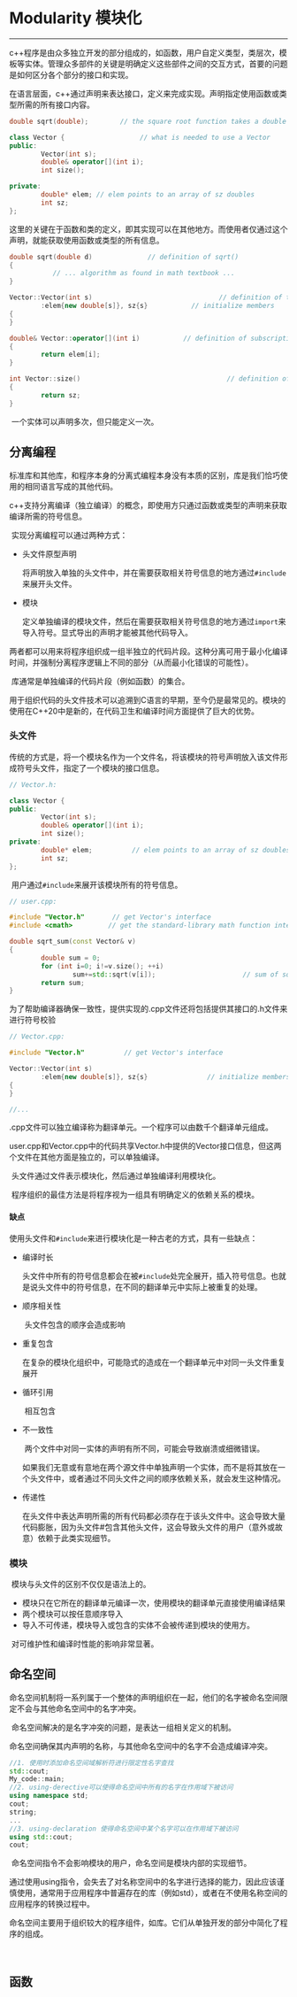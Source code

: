 # Modularity 模块化

---

​		c++程序是由众多独立开发的部分组成的，如函数，用户自定义类型，类层次，模板等实体。管理众多部件的关键是明确定义这些部件之间的交互方式，首要的问题是如何区分各个部分的接口和实现。

​		在语言层面，c++通过声明来表达接口，定义来完成实现。声明指定使用函数或类型所需的所有接口内容。

```c++
double sqrt(double);        // the square root function takes a double and returns a double

class Vector {                   // what is needed to use a Vector
public:
        Vector(int s);
        double& operator[](int i);
        int size();

private:
        double* elem; // elem points to an array of sz doubles
        int sz;
};
```

​		这里的关键在于函数和类的定义，即其实现可以在其他地方。而使用者仅通过这个声明，就能获取使用函数或类型的所有信息。

```c++
double sqrt(double d)              // definition of sqrt()
{
           // ... algorithm as found in math textbook ...
}

Vector::Vector(int s)                                // definition of the constructor
        :elem{new double[s]}, sz{s}           // initialize members
{
}

double& Vector::operator[](int i)           // definition of subscripting
{
        return elem[i];
}

int Vector::size()                                     // definition of size()
{
        return sz;
}
```

​		一个实体可以声明多次，但只能定义一次。



## 分离编程

​		标准库和其他库，和程序本身的分离式编程本身没有本质的区别，库是我们恰巧使用的相同语言写成的其他代码。

​		c++支持分离编译（独立编译）的概念，即使用方只通过函数或类型的声明来获取编译所需的符号信息。

​		实现分离编程可以通过两种方式：

- 头文件原型声明

  ​	将声明放入单独的头文件中，并在需要获取相关符号信息的地方通过`#include`来展开头文件。

- 模块

  ​	定义单独编译的模块文件，然后在需要获取相关符号信息的地方通过`import`来导入符号。显式导出的声明才能被其他代码导入。

​		两者都可以用来将程序组织成一组半独立的代码片段。这种分离可用于最小化编译时间，并强制分离程序逻辑上不同的部分（从而最小化错误的可能性）。

​		库通常是单独编译的代码片段（例如函数）的集合。

​		用于组织代码的头文件技术可以追溯到C语言的早期，至今仍是最常见的。模块的使用在C++20中是新的，在代码卫生和编译时间方面提供了巨大的优势。

### 头文件

​		传统的方式是，将一个模块名作为一个文件名，将该模块的符号声明放入该文件形成符号头文件，指定了一个模块的接口信息。

```c++
// Vector.h:

class Vector {
public:
        Vector(int s);
        double& operator[](int i);
        int size();
private:
        double* elem;          // elem points to an array of sz doubles
        int sz;
};
```

​		用户通过`#include`来展开该模块所有的符号信息。

```c++
// user.cpp:

#include "Vector.h"       // get Vector's interface
#include <cmath>         // get the standard-library math function interface including sqrt()

double sqrt_sum(const Vector& v)
{
        double sum = 0;
        for (int i=0; i!=v.size(); ++i)
                sum+=std::sqrt(v[i]);                      // sum of square roots
        return sum;
}
```

​		为了帮助编译器确保一致性，提供实现的.cpp文件还将包括提供其接口的.h文件来进行符号校验

```c++
// Vector.cpp:

#include "Vector.h"          // get Vector's interface

Vector::Vector(int s)
        :elem{new double[s]}, sz{s}               // initialize members
{
}

//...
```

​		.cpp文件可以独立编译称为翻译单元。一个程序可以由数千个翻译单元组成。

​		user.cpp和Vector.cpp中的代码共享Vector.h中提供的Vector接口信息，但这两个文件在其他方面是独立的，可以单独编译。

​		头文件通过文件表示模块化，然后通过单独编译利用模块化。

​		程序组织的最佳方法是将程序视为一组具有明确定义的依赖关系的模块。

#### 缺点

​		使用头文件和`#include`来进行模块化是一种古老的方式，具有一些缺点：

- 编译时长

  ​	头文件中所有的符号信息都会在被`#include`处完全展开，插入符号信息。也就是说头文件中的符号信息，在不同的翻译单元中实际上被重复的处理。

- 顺序相关性

  ​	头文件包含的顺序会造成影响

- 重复包含

  ​	在复杂的模块化组织中，可能隐式的造成在一个翻译单元中对同一头文件重复展开

- 循环引用

  ​	相互包含

- 不一致性

  ​	两个文件中对同一实体的声明有所不同，可能会导致崩溃或细微错误。

  ​	如果我们无意或有意地在两个源文件中单独声明一个实体，而不是将其放在一个头文件中，或者通过不同头文件之间的顺序依赖关系，就会发生这种情况。

- 传递性

  ​	在头文件中表达声明所需的所有代码都必须存在于该头文件中。这会导致大量代码膨胀，因为头文件#包含其他头文件，这会导致头文件的用户（意外或故意）依赖于此类实现细节。
  
  

### 模块

​		模块与头文件的区别不仅仅是语法上的。

- 模块只在它所在的翻译单元编译一次，使用模块的翻译单元直接使用编译结果
- 两个模块可以按任意顺序导入
- 导入不可传递，模块导入或包含的实体不会被传递到模块的使用方。

​		对可维护性和编译时性能的影响非常显著。



## 命名空间

​		命名空间机制将一系列属于一个整体的声明组织在一起，他们的名字被命名空间限定不会与其他命名空间中的名字冲突。

​		命名空间解决的是名字冲突的问题，是表达一组相关定义的机制。

​		命名空间确保其内声明的名称，与其他命名空间中的名字不会造成编译冲突。

```c++
//1. 使用时添加命名空间域解析符进行限定性名字查找
std::cout;
My_code::main;
//2. using-derective可以使得命名空间中所有的名字在作用域下被访问
using namespace std;
cout;
string;
...
//3. using-declaration 使得命名空间中某个名字可以在作用域下被访问
using std::cout;
cout;
```

​		命名空间指令不会影响模块的用户，命名空间是模块内部的实现细节。

​		通过使用using指令，会失去了对名称空间中的名字进行选择的能力，因此应该谨慎使用，通常用于应用程序中普遍存在的库（例如std），或者在不使用名称空间的应用程序的转换过程中。

​		命名空间主要用于组织较大的程序组件，如库。它们从单独开发的部分中简化了程序的组成。

​		

## 函数

​		

